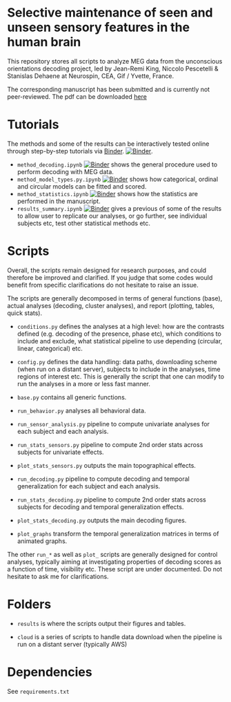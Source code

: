 Selective maintenance of seen and unseen sensory features in the human brain
============================================================================

This repository stores all scripts to analyze MEG data from the unconscious orientations decoding project, led by Jean-Remi King, Niccolo Pescetelli & Stanislas Dehaene at Neurospin, CEA, Gif / Yvette, France.

The corresponding manuscript has been submitted and is currently not peer-reviewed. The pdf can be downloaded [here](TODO)

Tutorials
=========

The methods and some of the results can be interactively tested online through step-by-step tutorials via [Binder](http://mybinder.org/). [![Binder](http://mybinder.org/badge.svg)](http://app.mybinder.org/2068500364/tree/notebook/).

* `method_decoding.ipynb` [![Binder](http://mybinder.org/badge.svg)](http://app.mybinder.org/2068500364/tree/notebook/method_decoding.ipyn ) shows the general procedure used to perform decoding with MEG data.
* `method_model_types.py.ipynb` [![Binder](http://mybinder.org/badge.svg)](http://app.mybinder.org/2068500364/tree/notebook/method_model_types.py.ipynb) shows how categorical, ordinal and circular models can be fitted and scored.
* `method_statistics.ipynb` [![Binder](http://mybinder.org/badge.svg)](http://app.mybinder.org/2068500364/tree/notebook/method_statistics.ipynb) shows how the statistics are performed in the manuscript.
* `results_summary.ipynb` [![Binder](http://mybinder.org/badge.svg)](http://app.mybinder.org/2068500364/tree/notebook/results_summary.ipyn ) gives a previous of some of the results to allow user to replicate our analyses, or go further, see individual subjects etc, test other statistical methods etc.

Scripts
=======

Overall, the scripts remain designed for research purposes, and could therefore be improved and clarified. If you judge that some codes would benefit from specific clarifications do not hesitate to raise an issue.

The scripts are generally decomposed in terms of general functions (base), actual analyses (decoding, cluster analyses), and report (plotting, tables, quick stats).

- `conditions.py` defines the analyses at a high level: how are the contrasts defined (e.g. decoding of the presence, phase etc), which conditions to include and exclude, what statistical pipeline to use depending (circular, linear, categorical) etc.

- `config.py` defines the data handling: data paths, downloading scheme (when run on a distant server), subjects to include in the analyses, time regions of interest etc. This is generally the script that one can modify to run the analyses in a more or less fast manner.

- `base.py` contains all generic functions.

- `run_behavior.py` analyses all behavioral data.

- `run_sensor_analysis.py` pipeline to compute univariate analyses for each subject and each analysis.

- `run_stats_sensors.py` pipeline to compute 2nd order stats across subjects for univariate effects.

- `plot_stats_sensors.py` outputs the main topographical effects.

- `run_decoding.py` pipeline to compute decoding and temporal generalization for each subject and each analysis.

- `run_stats_decoding.py` pipeline to compute 2nd order stats across subjects for decoding and temporal generalization effects.

- `plot_stats_decoding.py` outputs the main decoding figures.

- `plot_graphs` transform the temporal generalization matrices in terms of animated graphs.

The other `run_*` as well as `plot_` scripts are generally designed for control analyses, typically aiming at investigating properties of decoding scores as a function of time, visibility etc. These script are under documented. Do not hesitate to ask me for clarifications.

Folders
=======

- `results` is where the scripts output their figures and tables.

- `cloud` is a series of scripts to handle data download when the pipeline is run on a distant server (typically AWS)

Dependencies
============

See `requirements.txt`
